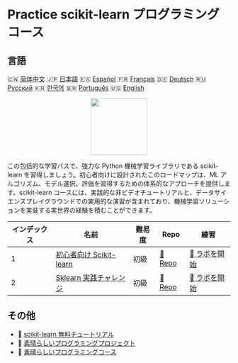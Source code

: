# Practice scikit-learn プログラミングコース

## 言語

🇨🇳 [简体中文](README_zh.md) 🇯🇵 [日本語](README_ja.md) 🇪🇸 [Español](README_es.md) 🇫🇷 [Français](README_fr.md) 🇩🇪 [Deutsch](README_de.md) 🇷🇺 [Русский](README_ru.md) 🇰🇷 [한국어](README_ko.md) 🇧🇷 [Português](README_pt.md) 🇺🇸 [English](README.md) 

<div align="center">
<img width="128px" src="https://file.labex.io/path/N7q3t9dfWfEY.png">
</div>

この包括的な学習パスで、強力な Python 機械学習ライブラリである scikit-learn を習得しましょう。初心者向けに設計されたこのロードマップは、ML アルゴリズム、モデル選択、評価を習得するための体系的なアプローチを提供します。scikit-learn コースには、実践的な非ビデオチュートリアルと、データサイエンスプレイグラウンドでの実用的な演習が含まれており、機械学習ソリューションを実装する実世界の経験を積むことができます。

|   インデックス | 名前                                                                              | 難易度   | Repo                                                                 | 練習                                                                     |
|----------------|-----------------------------------------------------------------------------------|----------|----------------------------------------------------------------------|--------------------------------------------------------------------------|
|              1 | [初心者向け Scikit-learn](https://labex.io/ja/courses/scikit-learn-for-beginners) | 初級     | [🔗 Repo](https://github.com/labex-labs/scikit-learn-for-beginners)  | [🚀 ラボを開始](https://labex.io/ja/courses/scikit-learn-for-beginners)  |
|              2 | [Sklearn 実践チャレンジ](https://labex.io/ja/courses/sklearn-practice-challenges) | 初級     | [🔗 Repo](https://github.com/labex-labs/sklearn-practice-challenges) | [🚀 ラボを開始](https://labex.io/ja/courses/sklearn-practice-challenges) |

## その他

- 🔗 [scikit-learn 無料チュートリアル](https://github.com/labex-labs/sklearn-free-tutorials)
- 🔗 [素晴らしいプログラミングプロジェクト](https://github.com/labex-labs/awesome-programming-projects)
- 🔗 [素晴らしいプログラミングコース](https://github.com/labex-labs/awesome-programming-courses)

